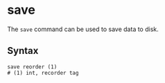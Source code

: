 # save

The `save` command can be used to save data to disk.

## Syntax

```
save reorder (1)
# (1) int, recorder tag
```
